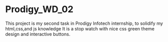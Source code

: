 # Prodigy_WD_02
This project is my second task in Prodigy Infotech internship, to solidify my html,css,and js knowledge
It is a stop watch with nice css green theme design and interactive buttons.
